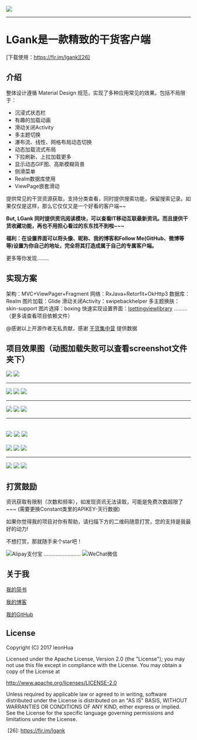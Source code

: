 
![][1]

---

# LGank是一款精致的干货客户端

[下载使用：https://fir.im/lgank][26]

## 介绍
整体设计遵循 Material Design 规范，实现了多种应用常见的效果。包括不局限于：

 - 沉浸式状态栏
 - 有趣的加载动画
 - 滑动关闭Activity
 - 多主题切换
 - 瀑布流、线性、网格布局动态切换
 - 动态加载流式布局
 - 下拉刷新、上拉加载更多
 - 显示动态GIF图、高斯模糊背景
 - 侧滑菜单
 - Realm数据库使用
 - ViewPage嵌套滑动

提供常见的干货资源获取，支持分类查看，同时提供搜索功能，保留搜索记录。如果仅仅是这样，那么它仅仅又是一个好看的客户端~~

**But, LGank 同时提供资讯阅读模块，可以查看IT移动互联最新资讯。而且提供干货收藏功能，再也不用担心看过的东东找不到啦~~~** 

**福利：在设置界面可以将头像、昵称、我的博客和Follow Me(GitHub、微博等等)设置为你自己的地址，完全将其打造成属于自己的专属客户端。**

更多等你发现........

## 实现方案

架构：MVC+ViewPager+Fragment
网络：RxJava+Retorfit+OkHttp3
数据库：Realm
图片加载：Glide
滑动关闭Activity：swipebackhelper
多主题换肤：skin-support
图片选择：boxing
快速实现设置界面：[lsettingviewlibrary][2]
.........（更多请查看项目依赖文件）

@感谢以上开源作者无私贡献，感谢 [干货集中营][3] 提供数据

## 项目效果图（动图加载失败可以查看screenshot文件夹下）

![](screenshot/lgankgif1.gif)
![](screenshot/lgankgif2.gif)

----------

![][6] 
![][7] 
![][8] 

----------

![][9] 
![][10] 
![][11] 

----------

![][12] 
![][13] 
![][14]
----------
![][15] 
![][16] 
![][17] 

----------

![][18] 
![][19] 
![][20] 


## 打赏鼓励
资讯获取有限制（次数和频率），如发现资讯无法读取，可能是免费次数超限了~~~ (需要更换Constant类里的APIKEY-天行数据)

如果你觉得我的项目对你有帮助，请扫描下方的二维码随意打赏，您的支持是我最好的动力! 

不想打赏，那就随手来个star吧！

![Alipay支付宝][21] ......................... ![WeChat微信][22]




## 关于我
[我的简书][23]

[我的博客][24]

[我的GitHub][25]

## License

Copyright (C) 2017 leonHua

Licensed under the Apache License, Version 2.0 (the "License");
you may not use this file except in compliance with the License.
You may obtain a copy of the License at

http://www.apache.org/licenses/LICENSE-2.0

Unless required by applicable law or agreed to in writing, software
distributed under the License is distributed on an "AS IS" BASIS,
WITHOUT WARRANTIES OR CONDITIONS OF ANY KIND, either express or implied.
See the License for the specific language governing permissions and
limitations under the License.


  [1]: http://o9w936rbz.bkt.clouddn.com/github/img/LGank/ic_launcher.png
  [2]: https://github.com/leonHua/LSettingView
  [3]: http://gank.io/
  [6]: http://o9w936rbz.bkt.clouddn.com/github/img/LGank/lgank%20%281%29.png?imageView2/0/w/500/h/1200/q/100
  [7]: http://o9w936rbz.bkt.clouddn.com/github/img/LGank/lgank%20%282%29.png?imageView2/0/w/500/h/1200/q/100
  [8]: http://o9w936rbz.bkt.clouddn.com/github/img/LGank/lgank%20%283%29.png?imageView2/0/w/500/h/1200/q/100
  [9]: http://o9w936rbz.bkt.clouddn.com/github/img/LGank/lgank%20%284%29.png?imageView2/0/w/500/h/1200/q/100
  [10]: http://o9w936rbz.bkt.clouddn.com/github/img/LGank/lgank%20%285%29.png?imageView2/0/w/500/h/1200/q/100
  [11]: http://o9w936rbz.bkt.clouddn.com/github/img/LGank/lgank%20%286%29.png?imageView2/0/w/500/h/1200/q/100
  [12]: http://o9w936rbz.bkt.clouddn.com/github/img/LGank/lgank%20%287%29.png?imageView2/0/w/500/h/1200/q/100
  [13]: http://o9w936rbz.bkt.clouddn.com/github/img/LGank/lgank%20%288%29.png?imageView2/0/w/500/h/1200/q/100
  [14]: http://o9w936rbz.bkt.clouddn.com/github/img/LGank/lgank%20%289%29.png?imageView2/0/w/500/h/1200/q/100
  [15]: http://o9w936rbz.bkt.clouddn.com/github/img/LGank/lgank%20%2810%29.png?imageView2/0/w/500/h/1200/q/100
  [16]: http://o9w936rbz.bkt.clouddn.com/github/img/LGank/lgank%20%2811%29.png?imageView2/0/w/500/h/1200/q/100
  [17]: http://o9w936rbz.bkt.clouddn.com/github/img/LGank/lgank%20%2812%29.png?imageView2/0/w/500/h/1200/q/100
  [18]: http://o9w936rbz.bkt.clouddn.com/github/img/LGank/lgank%20%2813%29.png?imageView2/0/w/500/h/1200/q/100
  [19]: http://o9w936rbz.bkt.clouddn.com/github/img/LGank/lgank%20%2814%29.png?imageView2/0/w/500/h/1200/q/100
  [20]: http://o9w936rbz.bkt.clouddn.com/github/img/LGank/lgank%20%2815%29.png?imageView2/0/w/500/h/1200/q/100
  [21]: http://o9w936rbz.bkt.clouddn.com/me/zhifubao.png
  [22]: http://o9w936rbz.bkt.clouddn.com/me/weixin.png
  [23]: http://www.jianshu.com/u/984760f279b0
  [24]: http://dujinghua.cn/
  [25]: https://github.com/leonHua
  [26]: https://fir.im/lgank
